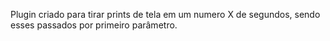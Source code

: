 Plugin criado para tirar prints de tela em um numero X de segundos, 
sendo esses passados por primeiro parâmetro.




